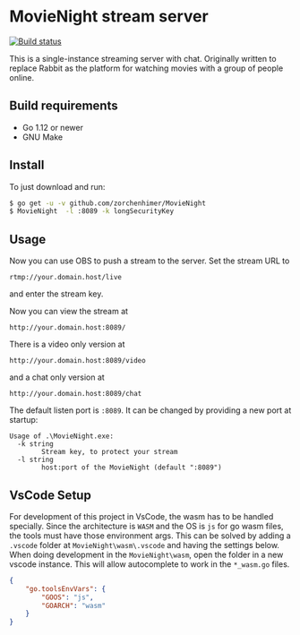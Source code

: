 # MovieNight stream server

[![Build status](https://api.travis-ci.org/zorchenhimer/MovieNight.svg?branch=master)](https://travis-ci.org/zorchenhimer/MovieNight)

This is a single-instance streaming server with chat.  Originally written to
replace Rabbit as the platform for watching movies with a group of people
online.

## Build requirements

- Go 1.12 or newer
- GNU Make

## Install

To just download and run:

```bash
$ go get -u -v github.com/zorchenhimer/MovieNight
$ MovieNight  -l :8089 -k longSecurityKey
```

## Usage

Now you can use OBS to push a stream to the server.  Set the stream URL to

```text
rtmp://your.domain.host/live
```

and enter the stream key.

Now you can view the stream at

```text
http://your.domain.host:8089/
```

There is a video only version at

```text
http://your.domain.host:8089/video
```

and a chat only version at

```text
http://your.domain.host:8089/chat
```

The default listen port is `:8089`.  It can be changed by providing a new port
at startup:

```text
Usage of .\MovieNight.exe:
  -k string
        Stream key, to protect your stream
  -l string
        host:port of the MovieNight (default ":8089")
```

## VsCode Setup

For development of this project in VsCode, the wasm has to be handled specially. Since the architecture is `WASM` and the OS is `js` for go wasm files, the tools must have those environment args. This can be solved by adding a `.vscode` folder at `MovieNight\wasm\.vscode` and having the settings below. When doing development in the `MovieNight\wasm`, open the folder in a new vscode instance. This will allow autocomplete to work in the `*_wasm.go` files.

```json
{
    "go.toolsEnvVars": {
        "GOOS": "js",
        "GOARCH": "wasm"
    }
}
```
